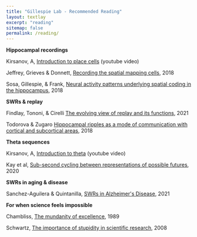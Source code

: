 ```yaml
---
title: "Gillespie Lab - Recommended Reading"
layout: textlay
excerpt: "reading"
sitemap: false
permalink: /reading/
---
```


**Hippocampal recordings**

Kirsanov, A, [Introduction to place cells](https://www.youtube.com/watch?v=iV-EMA5g288) (youtube video)

Jeffrey, Grieves & Donnett, <a href="{{ site.url }}{{ site.baseurl }}/pdfs/jeffrey.pdf">Recording the spatial mapping cells</a>, 2018

Sosa, Gillespie, & Frank, <a href="{{ site.url }}{{ site.baseurl }}/pdfs/sosa.pdf">Neural activity patterns underlying spatial coding in the hippocampus</a>, 2018


**SWRs & replay**

Findlay, Tononi, & Cirelli <a href="{{ site.url }}{{ site.baseurl }}/pdfs/findlay.pdf">The evolving view of replay and its functions</a>, 2021

Todorova & Zugaro <a href="{{ site.url }}{{ site.baseurl }}/pdfs/todorova.pdf">Hippocampal ripples as a mode of communication with cortical and subcortical areas</a>, 2018


**Theta sequences**

Kirsanov, A, [Introduction to theta](https://www.youtube.com/watch?v=5CxSoFK5tOQ) (youtube video)

Kay et al, <a href="/pdfs/kay.pdf">Sub-second cycling between representations of possible futures</a>, 2020


**SWRs in aging & disease**

Sanchez-Aguilera & Quintanilla, <a href="/pdfs/sanchez.pdf">SWRs in Alzheimer's Disease</a>, 2021



**For when science feels impossible**

Chambliss, <a href="/pdfs/chambliss.pdf">The mundanity of excellence</a>, 1989

Schwartz, <a href="/pdfs/schwartz.pdf">The importance of stupidity in scientific research</a>, 2008


